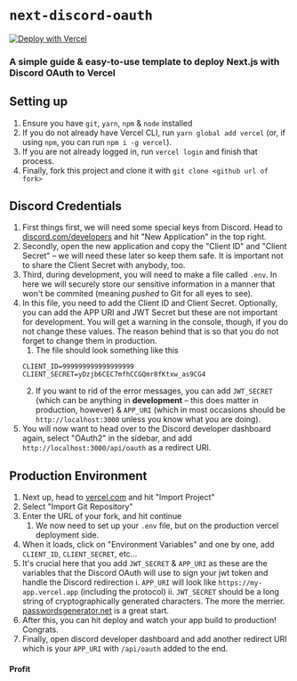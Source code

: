 # `next-discord-oauth`

[![Deploy with Vercel](https://vercel.com/button)](https://vercel.com/new/git/external?repository-url=https%3A%2F%2Fgithub.com%2Falii%2Fnextjs-discord-oauth)

### A simple guide & easy-to-use template to deploy Next.js with Discord OAuth to Vercel

## Setting up

1. Ensure you have `git`, `yarn`, `npm` & `node` installed
2. If you do not already have Vercel CLI, run `yarn global add vercel` (or, if using `npm`, you can run `npm i -g vercel`).
3. If you are not already logged in, run `vercel login` and finish that process.
4. Finally, fork this project and clone it with `git clone <github url of fork>`

## Discord Credentials

1. First things first, we will need some special keys from Discord. Head to [discord.com/developers](https://discord.com/developers/applications) and hit "New Application" in the top right.
2. Secondly, open the new application and copy the "Client ID" and "Client Secret" – we will need these later so keep them safe. It is important not to share the Client Secret with anybody, too.
3. Third, during development, you will need to make a file called `.env`. In here we will securely store our sensitive information in a manner that won't be commited (meaning _pushed_ to Git for all eyes to see).
4. In this file, you need to add the Client ID and Client Secret. Optionally, you can add the APP URI and JWT Secret but these are not important for development. You will get a warning in the console, though, if you do not change these values. The reason behind that is so that you do not forget to change them in production.
    1. The file should look something like this
    ```
    CLIENT_ID=999999999999999999
    CLIENT_SECRET=yDzjb6CEC7mfhCCGQmr8fKtxw_as9CG4
    ```
    2. If you want to rid of the error messages, you can add `JWT_SECRET` (which can be anything in **development** – this does matter in production, however) & `APP_URI` (which in most occasions should be `http://localhost:3000` unless you know what you are doing).
5. You will now want to head over to the Discord developer dashboard again, select "OAuth2" in the sidebar, and add `http://localhost:3000/api/oauth` as a redirect URI.

## Production Environment

1. Next up, head to [vercel.com](https://vercel.com/) and hit "Import Project"
2. Select "Import Git Repository"
3. Enter the URL of your fork, and hit continue
    1. We now need to set up your `.env` file, but on the production vercel deployment side.
4. When it loads, click on "Environment Variables" and one by one, add `CLIENT_ID`, `CLIENT_SECRET`, etc...
5. It's crucial here that you add `JWT_SECRET` & `APP_URI` as these are the variables that the Discord OAuth will use to sign your jwt token and handle the Discord redirection
   i. `APP_URI` will look like `https://my-app.vercel.app` (including the protocol)
   ii. `JWT_SECRET` should be a long string of cryptographically generated characters. The more the merrier. [passwordsgenerator.net](https://passwordsgenerator.net/) is a great start.
6. After this, you can hit deploy and watch your app build to production! Congrats.
7. Finally, open discord developer dashboard and add another redirect URI which is your `APP_URI` with `/api/oauth` added to the end.

#### Profit
